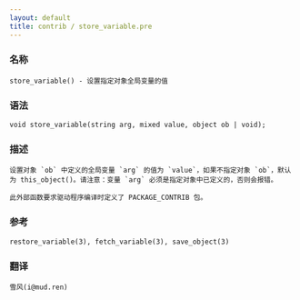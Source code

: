 ```yaml
---
layout: default
title: contrib / store_variable.pre
---
```


### 名称

    store_variable() - 设置指定对象全局变量的值

### 语法

    void store_variable(string arg, mixed value, object ob | void);

### 描述

    设置对象 `ob` 中定义的全局变量 `arg` 的值为 `value`，如果不指定对象 `ob`，默认为 this_object()。请注意：变量 `arg` 必须是指定对象中已定义的，否则会报错。

    此外部函数要求驱动程序编译时定义了 PACKAGE_CONTRIB 包。

### 参考

    restore_variable(3), fetch_variable(3), save_object(3)

### 翻译

    雪风(i@mud.ren)
